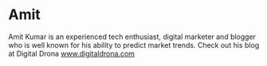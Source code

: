# Amit
Amit Kumar is an experienced tech enthusiast, digital marketer and blogger who is well known for his ability to predict market trends. Check out his blog at Digital Drona
www.digitaldrona.com
